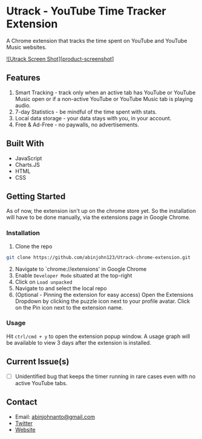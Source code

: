 # Utrack - YouTube Time Tracker Extension

A Chrome extension that tracks the time spent on YouTube and YouTube Music websites.

[![Utrack Screen Shot][product-screenshot]](images/app-image.png)

## Features

1. Smart Tracking - track only when an active tab has YouTube or YouTube Music open or if a non-active YouTube or YouTube Music tab is playing audio.
2. 7-day Statistics - be mindful of the time spent with stats.
3. Local data storage - your data stays with you, in your account.
4. Free & Ad-Free - no paywalls, no advertisements.

## Built With

- JavaScript
- Charts.JS
- HTML
- CSS

## Getting Started

As of now, the extension isn't up on the chrome store yet. So the installation will have to be done manually, via the extensions page in Google Chrome.

### Installation

1. Clone the repo

```sh
git clone https://github.com/abinjohn123/Utrack-chrome-extension.git
```

2. Navigate to `chrome://extensions' in Google Chrome
3. Enable `Developer Mode` situated at the top-right
4. Click on `Load unpacked`
5. Navigate to and select the local repo
6. (Optional - Pinning the extension for easy access) Open the Extensions Dropdown by clicking the puzzle icon next to your profile avatar. Click on the Pin icon next to the extension name.

### Usage

Hit `ctrl/cmd + y` to open the extension popup window. A usage graph will be available to view 3 days after the extension is installed.

## Current Issue(s)

- [ ] Unidentified bug that keeps the timer running in rare cases even with no active YouTube tabs.

## Contact

- Email: abinjohnanto@gmail.com
- [Twitter](https://twitter.com/abin_john98)
- [Website](https://abinjohn.in)
